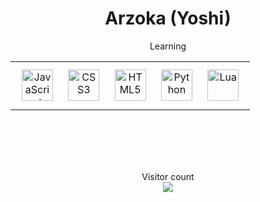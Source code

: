 <div>
  <h1 align="center">Arzoka (Yoshi)</h1>

</div>

<p align="center">Learning</p>

<table align="center"><tr><td>
  
<div align="center">
  <img style="margin: 10px" src="https://35233.hosts2.ma-cloud.nl/Learning/javascript-original.svg" alt="JavaScript" height="50" />  
  <img style="margin: 10px" src="https://35233.hosts2.ma-cloud.nl/Learning/css3-original-wordmark.svg" alt="CSS3" height="50" />  
  <img style="margin: 10px" src="https://35233.hosts2.ma-cloud.nl/Learning/html5-original-wordmark.svg" alt="HTML5" height="50" /> 
  <img style="margin: 10px" src="https://35233.hosts2.ma-cloud.nl/Learning/python-original.svg" alt="Python" height="50" />  
  <img style="margin: 10px" src="https://35233.hosts2.ma-cloud.nl/Learning/lua-original-new.svg" alt="Lua" height="50" />  
</div>
  
</table>
<br></br>
<br></br>

<p align="center"> 
  Visitor count<br>
  <img src="https://profile-counter.glitch.me/Arzoka/count.svg" />
</p>
